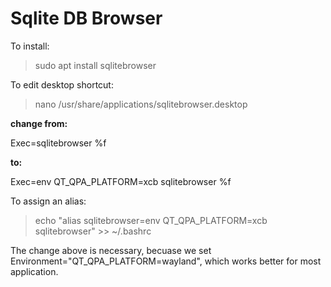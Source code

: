 # Sqlite DB Browser

To install:

> sudo apt install sqlitebrowser

To edit desktop shortcut:

> nano /usr/share/applications/sqlitebrowser.desktop

<b>change from:</b>

Exec=sqlitebrowser %f

<b>to:</b>

Exec=env QT_QPA_PLATFORM=xcb sqlitebrowser %f

To assign an alias:

> echo "alias sqlitebrowser=env QT_QPA_PLATFORM=xcb sqlitebrowser" >> ~/.bashrc

The change above is necessary, becuase we set Environment="QT_QPA_PLATFORM=wayland", which works better for most application.
